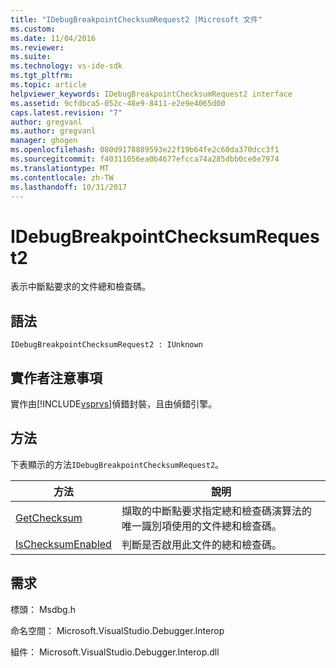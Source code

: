 ```yaml
---
title: "IDebugBreakpointChecksumRequest2 |Microsoft 文件"
ms.custom: 
ms.date: 11/04/2016
ms.reviewer: 
ms.suite: 
ms.technology: vs-ide-sdk
ms.tgt_pltfrm: 
ms.topic: article
helpviewer_keywords: IDebugBreakpointChecksumRequest2 interface
ms.assetid: 9cfdbca5-052c-48e9-8411-e2e9e4065d00
caps.latest.revision: "7"
author: gregvanl
ms.author: gregvanl
manager: ghogen
ms.openlocfilehash: 080d9178889593e22f19b64fe2c60da370dcc3f1
ms.sourcegitcommit: f40311056ea0b4677efcca74a285dbb0ce0e7974
ms.translationtype: MT
ms.contentlocale: zh-TW
ms.lasthandoff: 10/31/2017
---
```

# <a name="idebugbreakpointchecksumrequest2"></a>IDebugBreakpointChecksumRequest2
表示中斷點要求的文件總和檢查碼。  
  
## <a name="syntax"></a>語法  
  
```  
IDebugBreakpointChecksumRequest2 : IUnknown  
```  
  
## <a name="notes-for-implementers"></a>實作者注意事項  
 實作由[!INCLUDE[vsprvs](../../../code-quality/includes/vsprvs_md.md)]偵錯封裝，且由偵錯引擎。  
  
## <a name="methods"></a>方法  
 下表顯示的方法`IDebugBreakpointChecksumRequest2`。  
  
|方法|說明|  
|------------|-----------------|  
|[GetChecksum](../../../extensibility/debugger/reference/idebugbreakpointchecksumrequest2-getchecksum.md)|擷取的中斷點要求指定總和檢查碼演算法的唯一識別項使用的文件總和檢查碼。|  
|[IsChecksumEnabled](../../../extensibility/debugger/reference/idebugbreakpointchecksumrequest2-ischecksumenabled.md)|判斷是否啟用此文件的總和檢查碼。|  
  
## <a name="requirements"></a>需求  
 標頭： Msdbg.h  
  
 命名空間： Microsoft.VisualStudio.Debugger.Interop  
  
 組件： Microsoft.VisualStudio.Debugger.Interop.dll